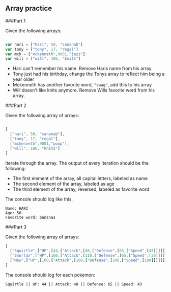 ## Array practice

###Part 1

Given the following arrays:

```javascript

var hari = ["hari", 50, "sananab"]
var tony = ["tony", 17, "regal"]
var mck = ["mckenneth",9001,"jazz"]
var will = ["will", 186, "knits"]

```
- Hari can't remember his name. Remove Haris name from his array.
- Tony just had his birthday, change the Tonys array to reflect him being a year older
- Mckenneth has another favorite word, `"swag"`, add this to his array
- Will doesn't like knits anymore. Remove Wills favorite word from his array.

###Part 2

Given the following array of arrays:

```javascript

[
  ["hari", 50, "sananab"],
  ["tony", 17, "regal"],
  ["mckenneth",9001,"poop"],
  ["will", 186, "knits"]
]

```
Iterate through the array. The output of every iteration should be the following:
- The first element of the array, all capital letters, labeled as name
- The second element of the array, labeled as age
- The third element of the array, reversed, labeled as favorite word

The console should log like this.

```
Name: HARI
Age: 50
Favorite word: bananas

```
###Part 3

Given the following array of arrays:


```javascript
[
  ["Squirtle",["HP",[44,["Attack",[48,["Defense",[65,["Speed",[43]]]]]]]]],
  ["Snorlax",["HP",[160,["Attack",[110,["Defense",[65,["Speed",[30]]]]]]]]],
  ["Mew",["HP",[100,["Attack",[100,["Defense",[100,["Speed",[100]]]]]]]]]
]
```
The console should log for each pokemon:

```
Squirtle || HP: 44 || Attack: 48 || Defense: 65 || Speed: 43

```